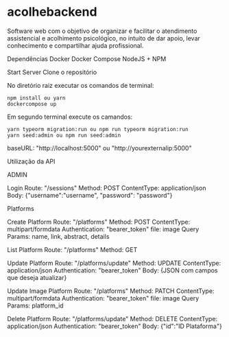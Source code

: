 # acolhebackend
Software web com o objetivo de organizar e facilitar o atendimento assistencial e acolhimento psicológico, no intuito de dar apoio, levar conhecimento e compartilhar ajuda profissional.

Dependências
Docker
Docker Compose
NodeJS + NPM

Start Server
Clone o repositório

No diretório raiz executar os comandos de terminal:

    npm install ou yarn
    dockercompose up

Em segundo terminal execute os camandos:

    yarn typeorm migration:run ou npm run typeorm migration:run
    yarn seed:admin ou npm run seed:admin

baseURL: "http://localhost:5000" ou "http://yourexternalip:5000"

Utilização da API

ADMIN

  Login
  Route: "/sessions"
  Method: POST
  ContentType: application/json
  Body: {"username":"username", "password": "password"}

Platforms

  Create Platform
  Route: "/platforms"
  Method: POST
  ContentType: multipart/formdata
  Authentication: "bearer_token"
  file: image
  Query Params: name, link, abstract, details

  List Platform
  Route: "/platforms"
  Method: GET

  Update Platform
  Route: "/platforms/update"
  Method: UPDATE
  ContentType: application/json
  Authentication: "bearer_token"
  Body: {JSON com campos que deseja atualizar}

  Update Image Platform
  Route: "/platforms"
  Method: PATCH
  ContentType: multipart/formdata
  Authentication: "bearer_token"
  file: image
  Query Params: platform_id

  Delete Platform
  Route: "/platforms/update"
  Method: DELETE
  ContentType: application/json
  Authentication: "bearer_token"
  Body: {"id":"ID Plataforma"}


  